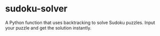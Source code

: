 # sudoku-solver
A Python function that uses backtracking to solve Sudoku puzzles. Input your puzzle and get the solution instantly.
